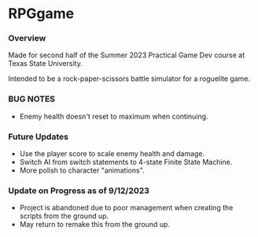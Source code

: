 # RPGgame

### Overview
Made for second half of the Summer 2023 Practical Game Dev course at Texas State University.

Intended to be a rock-paper-scissors battle simulator for a roguelite game.

### BUG NOTES
- Enemy health doesn't reset to maximum when continuing.

### Future Updates
- Use the player score to scale enemy health and damage.
- Switch AI from switch statements to 4-state Finite State Machine.
- More polish to character "animations".

### Update on Progress as of 9/12/2023
- Project is abandoned due to poor management when creating the scripts from the ground up.
- May return to remake this from the ground up.
